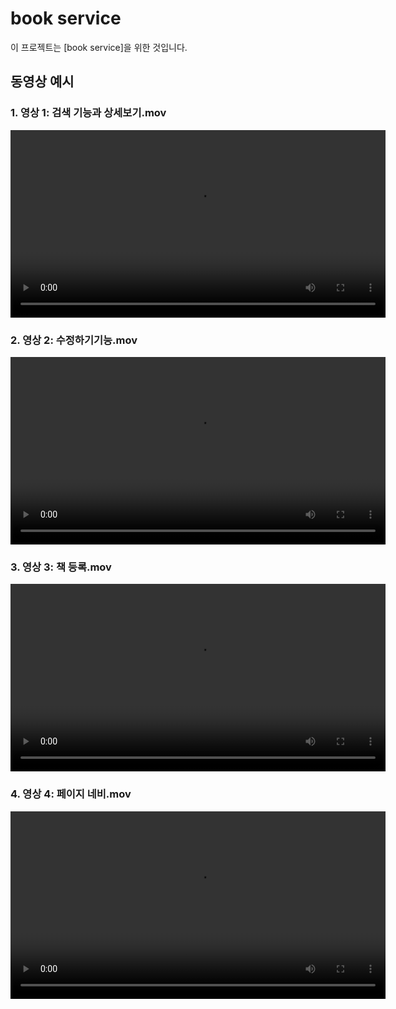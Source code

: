 # book service

이 프로젝트는 [book service]을 위한 것입니다.

## 동영상 예시

### 1. 영상 1: 검색 기능과 상세보기.mov
<video width="600" controls>
  <source src="https://github.com/Heesuya/book/raw/main/검색%20기능과%20상세보기.mov" type="video/mp4">
  Your browser does not support the video tag.
</video>

### 2. 영상 2: 수정하기기능.mov
<video width="600" controls>
  <source src="https://github.com/Heesuya/book/raw/main/수정하기기능.mov" type="video/mp4">
  Your browser does not support the video tag.
</video>

### 3. 영상 3: 책 등록.mov
<video width="600" controls>
  <source src="https://github.com/Heesuya/book/raw/main/책%20등록.mov" type="video/mp4">
  Your browser does not support the video tag.
</video>

### 4. 영상 4: 페이지 네비.mov
<video width="600" controls>
  <source src="https://github.com/Heesuya/book/raw/main/페이지%20네비.mov" type="video/mp4">
  Your browser does not support the video tag.
</video>
